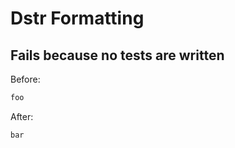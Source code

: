 <!-- gen:mayoverwrite -->
# Dstr Formatting

## Fails because no tests are written

Before:
```ruby
foo
```

After:
```ruby
bar
```
